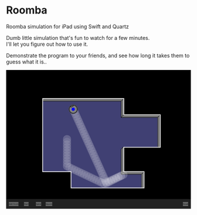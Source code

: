 # Roomba
Roomba simulation for iPad using Swift and Quartz

Dumb little simulation that's fun to watch for a few minutes.\
I'll let you figure out how to use it.

Demonstrate the program to your friends, and see how long it takes them to guess what it is..

![Screenshot](screenshot.png)
